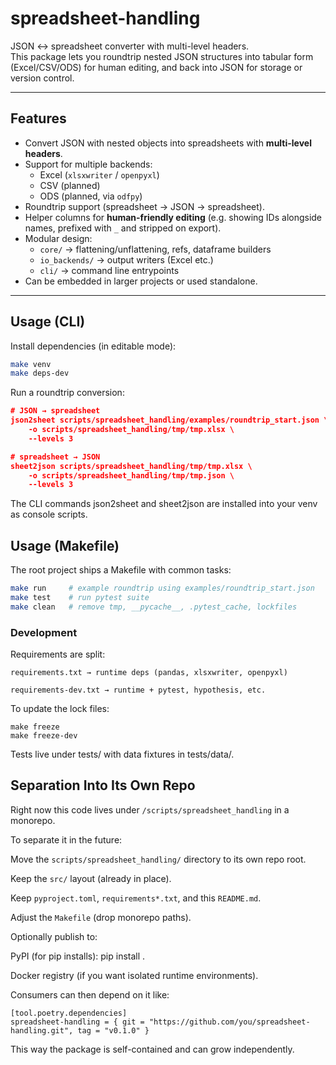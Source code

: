 # spreadsheet-handling

JSON ↔ spreadsheet converter with multi-level headers.  
This package lets you roundtrip nested JSON structures into tabular form (Excel/CSV/ODS) for human editing, and back into JSON for storage or version control.

---

## Features

- Convert JSON with nested objects into spreadsheets with **multi-level headers**.
- Support for multiple backends:
  - Excel (`xlsxwriter` / `openpyxl`)
  - CSV (planned)
  - ODS (planned, via `odfpy`)
- Roundtrip support (spreadsheet → JSON → spreadsheet).
- Helper columns for **human-friendly editing** (e.g. showing IDs alongside names, prefixed with `_` and stripped on export).
- Modular design:
  - `core/` → flattening/unflattening, refs, dataframe builders
  - `io_backends/` → output writers (Excel etc.)
  - `cli/` → command line entrypoints
- Can be embedded in larger projects or used standalone.

---

## Usage (CLI)

Install dependencies (in editable mode):

```bash
make venv
make deps-dev
```

Run a roundtrip conversion:

```json
# JSON → spreadsheet
json2sheet scripts/spreadsheet_handling/examples/roundtrip_start.json \
    -o scripts/spreadsheet_handling/tmp/tmp.xlsx \
    --levels 3
```

```json
# spreadsheet → JSON
sheet2json scripts/spreadsheet_handling/tmp/tmp.xlsx \
    -o scripts/spreadsheet_handling/tmp/tmp.json \
    --levels 3
```


The CLI commands json2sheet and sheet2json are installed into your venv as console scripts.

## Usage (Makefile)

The root project ships a Makefile with common tasks:

```bash
make run     # example roundtrip using examples/roundtrip_start.json
make test    # run pytest suite
make clean   # remove tmp, __pycache__, .pytest_cache, lockfiles
```

### Development

Requirements are split:

```
requirements.txt → runtime deps (pandas, xlsxwriter, openpyxl)

requirements-dev.txt → runtime + pytest, hypothesis, etc.
```

To update the lock files:

```
make freeze
make freeze-dev
```

Tests live under tests/ with data fixtures in tests/data/.

## Separation Into Its Own Repo

Right now this code lives under `/scripts/spreadsheet_handling` in a monorepo.

To separate it in the future:

Move the `scripts/spreadsheet_handling/` directory to its own repo root.

Keep the `src/` layout (already in place).

Keep `pyproject.toml`, `requirements*.txt`, and this `README.md`.

Adjust the `Makefile` (drop monorepo paths).

Optionally publish to:

PyPI (for pip installs): pip install .

Docker registry (if you want isolated runtime environments).

Consumers can then depend on it like:

```
[tool.poetry.dependencies]
spreadsheet-handling = { git = "https://github.com/you/spreadsheet-handling.git", tag = "v0.1.0" }
```

This way the package is self-contained and can grow independently.
